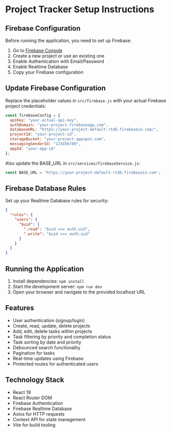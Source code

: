 # Project Tracker Setup Instructions

## Firebase Configuration

Before running the application, you need to set up Firebase:

1. Go to [Firebase Console](https://console.firebase.google.com/)
2. Create a new project or use an existing one
3. Enable Authentication with Email/Password
4. Enable Realtime Database
5. Copy your Firebase configuration

## Update Firebase Configuration

Replace the placeholder values in `src/firebase.js` with your actual Firebase project credentials:

```javascript
const firebaseConfig = {
  apiKey: "your-actual-api-key",
  authDomain: "your-project.firebaseapp.com",
  databaseURL: "https://your-project-default-rtdb.firebaseio.com/",
  projectId: "your-project-id",
  storageBucket: "your-project.appspot.com",
  messagingSenderId: "123456789",
  appId: "your-app-id"
};
```

Also update the BASE_URL in `src/services/firebaseService.js`:

```javascript
const BASE_URL = 'https://your-project-default-rtdb.firebaseio.com';
```

## Firebase Database Rules

Set up your Realtime Database rules for security:

```json
{
  "rules": {
    "users": {
      "$uid": {
        ".read": "$uid === auth.uid",
        ".write": "$uid === auth.uid"
      }
    }
  }
}
```

## Running the Application

1. Install dependencies: `npm install`
2. Start the development server: `npm run dev`
3. Open your browser and navigate to the provided localhost URL

## Features

- User authentication (signup/login)
- Create, read, update, delete projects
- Add, edit, delete tasks within projects
- Task filtering by priority and completion status
- Task sorting by date and priority
- Debounced search functionality
- Pagination for tasks
- Real-time updates using Firebase
- Protected routes for authenticated users

## Technology Stack

- React 19
- React Router DOM
- Firebase Authentication
- Firebase Realtime Database
- Axios for HTTP requests
- Context API for state management
- Vite for build tooling
